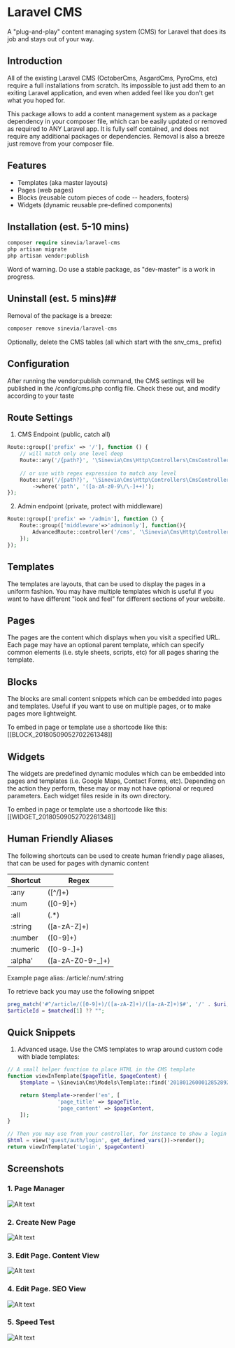 # Laravel CMS #

A "plug-and-play" content managing system (CMS) for Laravel that does its job and stays out of your way.

## Introduction ##

All of the existing Laravel CMS (OctoberCms, AsgardCms, PyroCms, etc) require a full installations from scratch. Its impossible to just add them to an exiting Laravel application, and even when added feel like you don't get what you hoped for.

This package allows to add a content management system as a package dependency in your composer file, which can be easily updated or removed as required to ANY Laravel app. It is fully self contained, and does not require any additional packages or dependencies. Removal is also a breeze just remove from your composer file.

## Features ##

- Templates (aka master layouts)
- Pages (web pages)
- Blocks (reusable cutom pieces of code -- headers, footers)
- Widgets (dynamic reusable pre-defined components)

## Installation (est. 5-10 mins) ##

```php
composer require sinevia/laravel-cms
php artisan migrate
php artisan vendor:publish
```

Word of warning. Do use a stable package, as "dev-master" is a work in progress.

## Uninstall (est. 5 mins)##

Removal of the package is a breeze:

```php
composer remove sinevia/laravel-cms
```

Optionally, delete the CMS tables (all which start with the snv_cms_ prefix)

## Configuration

After running the vendor:publish command, the CMS settings will be published in the /config/cms.php config file. Check these out, and modify according to your taste


## Route Settings ##

1. CMS Endpoint (public, catch all)

```php
Route::group(['prefix' => '/'], function () {
    // will match only one level deep
    Route::any('/{path?}', '\Sinevia\Cms\Http\Controllers\CmsController@anyPageView');
    
    // or use with regex expression to match any level
    Route::any('/{path?}', '\Sinevia\Cms\Http\Controllers\CmsController@anyPageView')
        ->where('path', '([a-zA-z0-9\/\-]++)');
});
```

2. Admin endpoint (private, protect with middleware)

```php
Route::group(['prefix' => '/admin'], function () {
    Route::group(['middleware'=>'adminonly'], function(){
        AdvancedRoute::controller('/cms', '\Sinevia\Cms\Http\Controllers\CmsController');
    });
});
```

## Templates ##

The templates are layouts, that can be used to display the pages in a uniform fashion. You may have multiple templates which is useful if you want to have different "look and feel" for different sections of your website.

## Pages ##

The pages are the content which displays when you visit a specified URL. Each page may have an optional parent template, which can specify common elements (i.e. style sheets, scripts, etc) for all pages sharing the template.

## Blocks ##

The blocks are small content snippets which can be embedded into pages and templates. Useful if you want to use on multiple pages, or to make pages more lightweight.

To embed in page or template use a shortcode like this: [[BLOCK_20180509052702261348]] 

## Widgets ##

The widgets are predefined dynamic modules which can be embedded into pages and templates (i.e. Google Maps, Contact Forms, etc). Depending on the action they perform, these may or may not have optional or requred parameters. Each widget files reside in its own directory.

To embed in page or template use a shortcode like this: [[WIDGET_20180509052702261348]]

## Human Friendly Aliases ##
The following shortcuts can be used to create human friendly page aliases, that can be used for pages with dynamic content

|Shortcut | Regex |
| ------- |-------|
| :any    | ([^/]+) |
| :num    | ([0-9]+) |
| :all    | (.*) |
| :string | ([a-zA-Z]+) |
| :number | ([0-9]+) |
| :numeric | ([0-9-.]+) |
| :alpha' | ([a-zA-Z0-9-_]+) |

Example page alias: /article/:num/:string

To retrieve back you may use the following snippet
```php
preg_match('#^/article/([0-9]+)/([a-zA-Z]+)/([a-zA-Z]+)$#', '/' . $uri, $matched);
$articleId = $matched[1] ?? "";
```

## Quick Snippets

1. Advanced usage. Use the CMS templates to wrap around custom code with blade templates:

```php
// A small helper function to place HTML in the CMS template
function viewInTemplate($pageTitle, $pageContent) {
    $template = \Sinevia\Cms\Models\Template::find('20180126000128528925');

    return $template->render('en', [
                'page_title' => $pageTitle,
                'page_content' => $pageContent,
    ]);
}

// Then you may use from your controller, for instance to show a login form in
$html = view('guest/auth/login', get_defined_vars())->render();
return viewInTemplate('Login', $pageContent)
```

## Screenshots

### 1. Page Manager
![Alt text](screenshots/001_PageManager.png?raw=true "CMS. Page Manager")

### 2. Create New Page
![Alt text](screenshots/002_PageAddNew.png?raw=true "CMS. Create New Page")

### 3. Edit Page. Content View
![Alt text](screenshots/003_PageEdit.png?raw=true "CMS. Edit Page. Content View")

### 4. Edit Page. SEO View
![Alt text](screenshots/004_PageEdit_SeoView.png?raw=true "CMS. Edit Page. SEO View")

### 5. Speed Test
![Alt text](screenshots/005_Sppedtest.png?raw=true "CMS. Speed Test")


